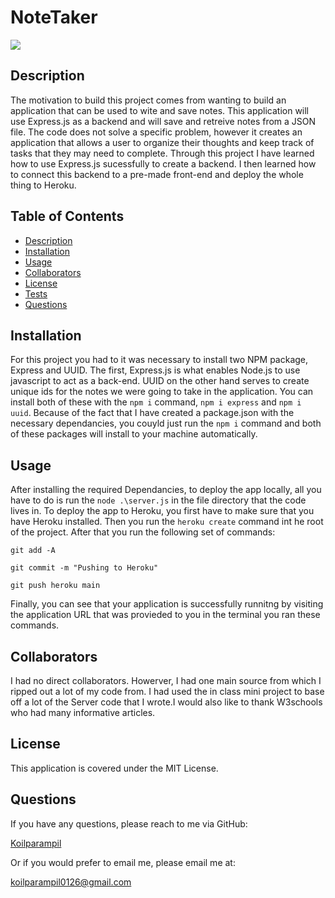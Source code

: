 # NoteTaker 

![](https://img.shields.io/badge/license-MIT%20License-brightgreen)
## Description 
The motivation to build this project comes from wanting to build an application that can be used to wite and save notes. This application will use Express.js as a backend and will save and retreive notes from a JSON file. The code does not solve a specific problem, however it creates an application that allows a user to organize their thoughts and keep track of tasks that they may need to complete. Through this project I have learned how to use Express.js sucessfully to create a backend. I then learned how to connect this backend to a pre-made front-end and deploy the whole thing to Heroku.
## Table of Contents
- [Description](#Description)
- [Installation](#installation)
- [Usage](#usage)
- [Collaborators](#Collaborators)
- [License](#license)
- [Tests](#Tests)
- [Questions](#Questions)
## Installation
For this project you had to it was necessary to install two NPM package, Express and UUID. The first, Express.js is what enables Node.js to use javascript to act as a back-end. UUID on the other hand serves to create unique ids for the notes we were going to take in the application. You can install both of these with the `npm i` command, `npm i express` and `npm i uuid`. Because of the fact that I have created a package.json with the necessary dependancies, you couyld just run the `npm i` command and both of these packages will install to your machine automatically.
## Usage
After installing the required Dependancies, to deploy the app locally, all you have to do is run the `node .\server.js` in the file directory that the code lives in. To deploy the app to Heroku, you first have to make sure that you have Heroku installed. Then you run the `heroku create` command int he root of the project. After that you run the following set of commands:

`git add -A`

`git commit -m "Pushing to Heroku"`

`git push heroku main` 

Finally, you can see that your application is successfully runnitng by visiting the application URL that was provieded to you in the terminal you ran these commands.
## Collaborators
I had no direct collaborators.
Howerver, I had one main source from which I ripped out a lot of my code from. I had used the in class mini project to base off a lot of the Server code that I wrote.I would also like to thank W3schools who had many informative articles.
## License
 This application is covered under the MIT License.
## Questions
If you have any questions, please reach to me via GitHub:

[Koilparampil](https://github.com/Koilparampil)

Or if you would prefer to email me, please email me at:

[koilparampil0126@gmail.com](koilparampil0126@gmail.com)